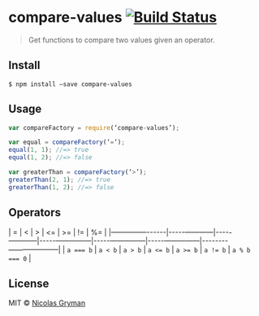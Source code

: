# compare-values [![Build Status](https://travis-ci.org/ngryman/compare-values.svg?branch=master)](https://travis-ci.org/ngryman/compare-values)

> Get functions to compare two values given an operator.


## Install

```
$ npm install —save compare-values
```


## Usage

```js
var compareFactory = require(‘compare-values’);

var equal = compareFactory(‘=‘);
equal(1, 1); //=> true
equal(1, 2); //=> false

var greaterThan = compareFactory(‘>’);
greaterThan(2, 1); //=> true
greaterThan(1, 2); //=> false
```


## Operators

| =         | <       | >       | <=       | >=       | !=       | %=            |
|—————------|-----————|-----————|-----—————|-----—————|-----—————|--------———————|
| `a === b` | `a < b` | `a > b` | `a <= b` | `a >= b` | `a != b` | `a % b === 0` |


## License

MIT © [Nicolas Gryman](http://ngryman.sh)
